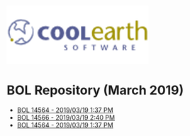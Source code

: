 ![Coolearth Logo](https://github.com/Coolearth/Demos/blob/master/images/logo.png?raw=true)

# BOL Repository (March 2019)

* [BOL 14564 - 2019/03/19 1:37 PM](https://github.com/Coolearth/Demos/blob/master/BOLS/bol120190319_001.xps?raw=true)
* [BOL 14566 - 2019/03/19 2:40 PM](https://github.com/Coolearth/Demos/blob/master/BOLS/bol120190319_002.xps?raw=true)
* [BOL 14564 - 2019/03/19 1:37 PM](https://github.com/Coolearth/Demos/blob/master/BOLS/bol120190319_0002.xps?raw=true)
